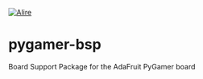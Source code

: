 [![Alire](https://img.shields.io/endpoint?url=https://alire.ada.dev/badges/pygamer_bsp.json)](https://alire.ada.dev/crates/pygamer_bsp.html)

# pygamer-bsp
Board Support Package for the AdaFruit PyGamer board
